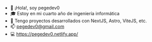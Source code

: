 - 👋 ¡Hola!, soy pegedev0
- 🎓 Estoy en mi cuarto año de ingeniería informática
- 🌱 Tengo proyectos desarrollados con NextJS, Astro, ViteJS, etc.
- 📫 pegedev0@gmail.com
- 💻 https://pegedev0.netlify.app/
